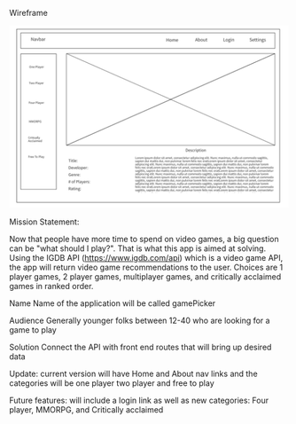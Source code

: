 Wireframe

![Wireframe](https://raw.githubusercontent.com/Jiaxi-Wu-Dev/pick-a-game/master/src/assets/Wireframe.png)


Mission Statement:

Now that people have more time to spend on video games, a big question can be "what should I play?". That is what this app is aimed at solving. Using the IGDB API (https://www.igdb.com/api) which is a video game API, the app will return video game recommendations to the user. Choices are 1 player games, 2 player games, multiplayer games, and critically acclaimed games in ranked order.  

Name 
Name of the application will be called gamePicker

Audience
Generally younger folks between 12-40 who are looking for a game to play

Solution
Connect the API with front end routes that will bring up desired data 

Update:
current version will have Home and About nav links and the categories will be one player two player and free to play

Future features:
will include a login link as well as new categories: Four player, MMORPG, and Critically acclaimed 